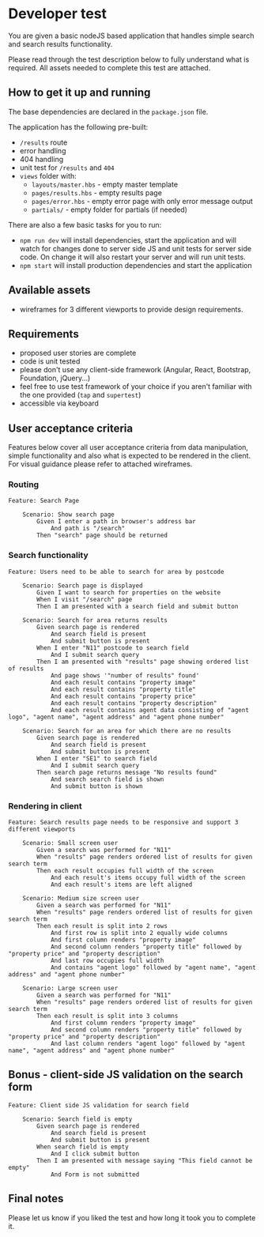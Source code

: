 # Developer test
You are given a basic nodeJS based application that handles simple search and search results functionality.

Please read through the test description below to fully understand what is required. All assets needed to complete this test are attached.

## How to get it up and running
The base dependencies are declared in the `package.json` file.

The application has the following pre-built:
- `/results` route
- error handling
- 404 handling
- unit test for `/results` and `404`
- `views` folder with:
    + `layouts/master.hbs` - empty master template
    + `pages/results.hbs` - empty results page
    + `pages/error.hbs` - empty error page with only error message output
    + `partials/` - empty folder for partials (if needed)

There are also a few basic tasks for you to run:
- `npm run dev` will install dependencies, start the application and will watch for changes done to server side JS and unit tests for server side code. On change it will also restart your server and will run unit tests.
- `npm start` will install production dependencies and start the application

## Available assets
- wireframes for 3 different viewports to provide design requirements.

## Requirements
- proposed user stories are complete
- code is unit tested
- please don't use any client-side framework (Angular, React, Bootstrap, Foundation, jQuery...)
- feel free to use test framework of your choice if you aren't familiar with the one provided (`tap` and `supertest`)
- accessible via keyboard

## User acceptance criteria
Features below cover all user acceptance criteria from data manipulation, simple functionality and also what is expected to be rendered in the client. For visual guidance please refer to attached wireframes.

### Routing
```gherkin
Feature: Search Page

    Scenario: Show search page
        Given I enter a path in browser's address bar
            And path is "/search"
        Then "search" page should be returned
```

### Search functionality
```gherkin
Feature: Users need to be able to search for area by postcode

    Scenario: Search page is displayed
        Given I want to search for properties on the website
        When I visit "/search" page
        Then I am presented with a search field and submit button

    Scenario: Search for area returns results
        Given search page is rendered
            And search field is present
            And submit button is present
        When I enter "N11" postcode to search field
            And I submit search query
        Then I am presented with "results" page showing ordered list of results
            And page shows '"number of results" found'
            And each result contains "property image"
            And each result contains "property title"
            And each result contains "property price"
            And each result contains "property description"
            And each result contains agent data consisting of "agent logo", "agent name", "agent address" and "agent phone number"

    Scenario: Search for an area for which there are no results
        Given search page is rendered
            And search field is present
            And submit button is present
        When I enter "SE1" to search field
            And I submit search query
        Then search page returns message "No results found"
            And search search field is shown
            And submit button is shown
```

### Rendering in client
```gherkin
Feature: Search results page needs to be responsive and support 3 different viewports

    Scenario: Small screen user
        Given a search was performed for "N11"
        When "results" page renders ordered list of results for given search term
        Then each result occupies full width of the screen
            And each result's items occupy full width of the screen
            And each result's items are left aligned

    Scenario: Medium size screen user
        Given a search was performed for "N11"
        When "results" page renders ordered list of results for given search term
        Then each result is split into 2 rows
            And first row is split into 2 equally wide columns
            And first column renders "property image"
            And second column renders "property title" followed by "property price" and "property description"
            And last row occupies full width
            And contains "agent logo" followed by "agent name", "agent address" and "agent phone number"

    Scenario: Large screen user
        Given a search was performed for "N11"
        When "results" page renders ordered list of results for given search term
        Then each result is split into 3 columns
            And first column renders "property image"
            And second column renders "property title" followed by "property price" and "property description"
            And last column renders "agent logo" followed by "agent name", "agent address" and "agent phone number"
```

## Bonus - client-side JS validation on the search form
```gherkin
Feature: Client side JS validation for search field

    Scenario: Search field is empty
        Given search page is rendered
            And search field is present
            And submit button is present
        When search field is empty
            And I click submit button
        Then I am presented with message saying "This field cannot be empty" 
            And Form is not submitted
```

## Final notes
Please let us know if you liked the test and how long it took you to complete it. 
